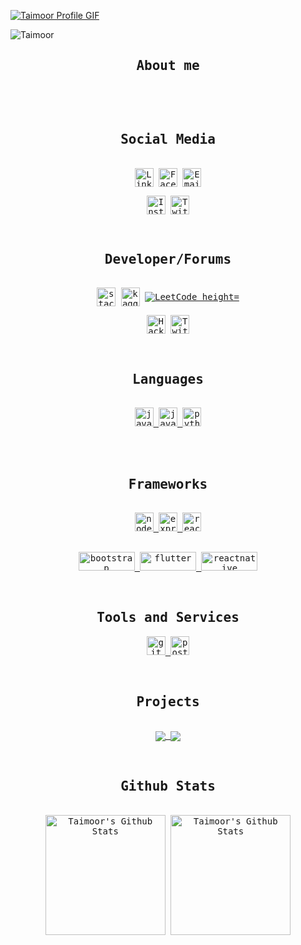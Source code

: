 <a href="https://github.com/taimooorr">![Taimoor Profile GIF](./assets/name.gif)</a>
<div>
<p align="left"> <img src="https://komarev.com/ghpvc/?username=taimooorr&style=for-the-badge&color=blueviolet" alt="Taimoor" /> </p>
</div>
<div>
    <samp>
        <h2 align="center">About me</h2>
        <p align="center">
            <br>
        </p>
    </samp>
</div>
<div>&nbsp;</div>
<div>
    <samp>
        <h2 align="center">Social Media</h2>
        <p align="center">
            <br>
            <a href="https://www.linkedin.com/in/taimooor/" target="blank"><img align="center"
                    src="https://img.shields.io/badge/linkedin-%231DA1F2.svg?style=for-the-badge&logo=linkedin&logoColor=white"
                    alt="Linkedin" height="30"  /></a>
            <a href="https://www.facebook.com/IAmTaimoorKhan/" target="blank"><img align="center"
                    src="https://img.shields.io/badge/facebook-4267B2.svg?style=for-the-badge&logo=facebook&logoColor=white"
                    alt="Facebook" height="30" /></a>
            <a href="mailto:sp20-bcs-026@cuiatk.edu.pk" target="blank"><img align="center"
                    src="https://img.shields.io/badge/gmail-EA4335.svg?style=for-the-badge&logo=gmail&logoColor=white"
                    alt="Email" height="30" /></a>
        </p>
        <p align="center">
            <a href="https://instagram.com/taimoooorrr" target="blank"><img align="center"
                    src="https://img.shields.io/badge/instagram-%23E4405F.svg?style=for-the-badge&logo=Instagram&logoColor=white"
                    alt="Instagram" height="30" /></a>
            <a href="https://twitter.com/taimoooorr" target="blank"><img align="center"
                    src="https://img.shields.io/badge/twitter-1DA1F2.svg?style=for-the-badge&logo=twitter&logoColor=white"
                    alt="Twitter" height="30" /></a>
            <br>
        </p>
    </samp>
</div>
<div>&nbsp;</div>
<div>
    <samp>
        <h2 align="center">Developer/Forums</h2>
        <p align="center">
            <br>
            <a href="https://stackoverflow.com/users/17349547/taimoor" target="blank"><img align="center"
                    src="https://img.shields.io/badge/-Stackoverflow-FE7A16?style=for-the-badge&logo=stack-overflow&logoColor=white"
                    alt="stack-overflow" height="30" /></a>
            <a href="https://www.kaggle.com/taimoor2000" target="blank"><img align="center"
                    src="https://img.shields.io/badge/Kaggle-035a7d?style=for-the-badge&logo=kaggle&logoColor=white"
                    alt="kaggle" height="30" /></a>
            <a href="https://leetcode.com/taimooor/" target="_blank"><img align="center"
                    src="https://img.shields.io/badge/LeetCode-000000?style=for-the-badge&logo=LeetCode&logoColor=#d16c06"
                    alt="LeetCode height="30" /></a>
        </p>
        <p align="center">
            <a href="https://www.hackerrank.com/Taimooor" target="_blank"><img align="center"
                    src="https://img.shields.io/badge/-Hackerrank-2EC866?style=for-the-badge&logo=HackerRank&logoColor=white"
                    alt="HackerRank" height="30" /></a>
            <a href="https://app.datacamp.com/profile/taimooor" target="_blank"><img align="center"
                    src="https://img.shields.io/badge/Datacamp-05192D?style=for-the-badge&logo=datacamp&logoColor=03E860"
                    alt="Twitter" height="30" /></a>
            <br>
        </p>
    </samp>
</div>
<div>&nbsp;</div>
<div>
    <samp>
        <h2 align="center"> Languages </h2>
        <p align="center">
            <br>
            <a href="https://developer.mozilla.org/en-US/docs/Web/JavaScript" target="_blank" rel="noreferrer"> <img
                    src="https://img.shields.io/badge/javascript-%23323330.svg?style=for-the-badge&logo=javascript&logoColor=%23F7DF1E"
                    alt="javascript" height="30">
            </a>
            <a href="https://www.java.com" target="_blank" rel="noreferrer"> <img src="https://img.shields.io/badge/java-%23ED8B00.svg?style=for-the-badge&logo=java&logoColor=white"
                    alt="java" height="30">
            </a>
            <a href="https://www.python.org" target="_blank" rel="noreferrer"> <img
                    src="https://img.shields.io/badge/python-3670A0?style=for-the-badge&logo=python&logoColor=ffdd54" alt="python" height="30" />
            </a>
        </p>
    </samp>
</div>
<div>&nbsp;</div>
<div>&nbsp;</div>
<div>
    <samp>
        <h2 align="center"> Frameworks </h2>
        <p align="center">
            <br>
            <a href="https://nodejs.org" target="_blank" rel="noreferrer">
                <img src="https://img.shields.io/badge/node.js-6DA55F?style=for-the-badge&logo=node.js&logoColor=white"
                    alt="nodejs" height="30" />
            </a>
            <a href="https://expressjs.com" target="_blank" rel="noreferrer"> <img
                    src="https://img.shields.io/badge/express.js-%23404d59.svg?style=for-the-badge&logo=express&logoColor=%2361DAFB"
                    alt="express" height="30" />
            </a>
             <a href="https://reactjs.org/" target="_blank" rel="noreferrer"> <img
                    src="https://img.shields.io/badge/react-%2320232a.svg?style=for-the-badge&logo=react&logoColor=%2361DAFB"
                    alt="react" height="30" />
        </p>
        <p align="center">
            <br>
            <a href="https://getbootstrap.com" target="_blank" rel="noreferrer"> <img
                    src="https://img.shields.io/badge/bootstrap-%23563D7C.svg?style=for-the-badge&logo=bootstrap&logoColor=white"
                    alt="bootstrap" height="30" width="90" />
            </a>
            <a href="https://flutter.dev" target="_blank" rel="noreferrer"> <img
                    src="https://img.shields.io/badge/Flutter-%2302569B.svg?style=for-the-badge&logo=Flutter&logoColor=white"
                    alt="flutter" height="30" width="90" />
            </a>
            <a href="https://reactnative.dev/" target="_blank" rel="noreferrer"> <img
                    src="https://img.shields.io/badge/react_native-%2320232a.svg?style=for-the-badge&logo=react&logoColor=%2361DAFB"
                    alt="reactnative" height="30"  width="90"/> </a>
        </p>
    </samp>
</div>
<div>&nbsp;</div>
<div>
    <samp>
        <h2 align="center">Tools and Services</h2>
        <p align="center">
            <a href="https://git-scm.com/" target="_blank" rel="noreferrer">
                <img src="https://img.shields.io/badge/git-%23F05033.svg?style=for-the-badge&logo=git&logoColor=white" alt="git"
                    height="30" />
            </a>
            <a href="https://postman.com" target="_blank" rel="noreferrer"> <img
                    src="https://img.shields.io/badge/Postman-FF6C37?style=for-the-badge&logo=postman&logoColor=white" alt="postman"
                    height="30" />
            </a>
        </p>
    </samp>
</div>
<div>&nbsp;</div>
<div>
    <samp>
        <h2 align="center">Projects</h2>
        <p align="center">
            <br>
                <a href="https://github.com/taimooorr/Attendace-With-FaceRecognition">
                <img align="center" src="https://github-readme-stats.vercel.app/api/pin/?username=taimooorr&repo=Attendace-With-FaceRecognition&theme=react&bg_color=1F222E&title_color=7cebf5&icon_color=2d7de4&show_icons=true&border_color=7cebf5&border_radius=10"/>
                </a>
                <a href="https://github.com/taimooorr/GuessMeGame">
                <img align="center" src="https://github-readme-stats.vercel.app/api/pin/?username=taimooorr&repo=GuessMeGame&theme=react&bg_color=1F222E&title_color=7cebf5&icon_color=2d7de4&show_icons=true&border_color=7cebf5&border_radius=10"/>
                </a>
        </p>
    </samp>
</div>
<div>&nbsp;</div>
<div>
<samp>
 <h2 align="center">Github Stats</h2>
<p align="center">
  <br/>
  <img  alt="Taimoor's Github Stats" src="https://github-readme-stats.vercel.app/api/?username=taimooorr&show_icons=true&count_private=true&theme=react&bg_color=1F222E&title_color=7cebf5&icon_color=2d7de4&show_icons=true&border_color=7cebf5&border_radius=10&hide_border=false" height="192px"  />
 <img src="https://streak-stats.demolab.com?user=taimooorr&theme=react&border=7CEBF5&background=1F222E&border_radius=10&hide_border=false" alt="Taimoor's Github Stats" height="192px" />
  <br/>
  <div>&nbsp;</div> 
</p>
</samp>
</div>






